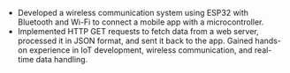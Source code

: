 - Developed a wireless communication system using ESP32 with Bluetooth and Wi-Fi to connect a mobile app with a microcontroller.
- Implemented HTTP GET requests to fetch data from a web server, processed it in JSON format, and sent it back to the app. Gained hands-on experience in IoT development, wireless communication, and real-time data handling.
